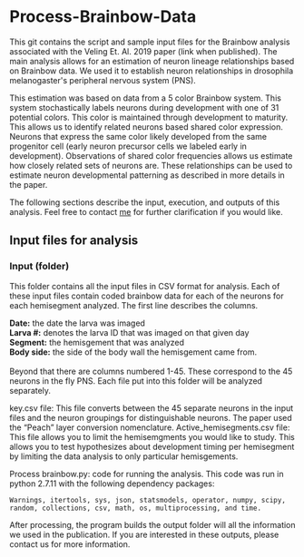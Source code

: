 # Process-Brainbow-Data
This git contains the script and sample input files for the Brainbow analysis associated with the Veling Et. Al. 2019 paper (link when published). The main analysis allows for an estimation of neuron lineage relationships based on Brainbow data. We used it to establish neuron relationships in drosophila melanogaster's peripheral nervous system (PNS). 

This estimation was based on data from a 5 color Brainbow system. This system stochastically labels neurons during development with one of 31 potential colors. This color is maintained through development to maturity. This allows us to identify related neurons based shared color expression. Neurons that express the same color likely developed from the same progenitor cell (early neuron precursor cells we labeled early in development). Observations of shared color frequencies allows us estimate how closely related sets of neurons are. These relationships can be used to estimate neuron developmental patterning as described in more details in the paper.

The following sections describe the input, execution, and outputs of this analysis. Feel free to contact [me](mailto:mike.veling@gmail.com) for further clarification if you would like.

## Input files for analysis

### Input (folder)
This folder contains all the input files in CSV format for analysis. Each of these input files contain coded brainbow data for each of the neurons for each hemisegment analyzed. The first line describes the columns.

<b>Date:</b> the date the larva was imaged
<br><b>Larva #:</b> denotes the larva ID that was imaged on that given day 
<br><b>Segment:</b> the hemisgement that was analyzed
<br><b>Body side:</b> the side of the body wall the hemisgement came from.
<br><br>
Beyond that there are columns numbered 1-45. These correspond to the 45 neurons in the fly PNS. Each file put into this folder will be analyzed separately.

key.csv file: This file converts between the 45 separate neurons in the input files and the neuron groupings for distinguishable neurons. The paper used the “Peach” layer conversion nomenclature.
Active_hemisegments.csv file: This file allows you to limit the hemisemgments you would like to study. This allows you to test hypothesizes about development timing per hemisegment by limiting the data analysis to only particular hemisgements.

Process brainbow.py: code for running the analysis. This code was run in python 2.7.11 with the following dependency packages:

	Warnings, itertools, sys, json, statsmodels, operator, numpy, scipy, random, collections, csv, math, os, multiprocessing, and time.

After processing, the program builds the output folder will all the information we used in the publication. If you are interested in these outputs, please contact us for more information.
